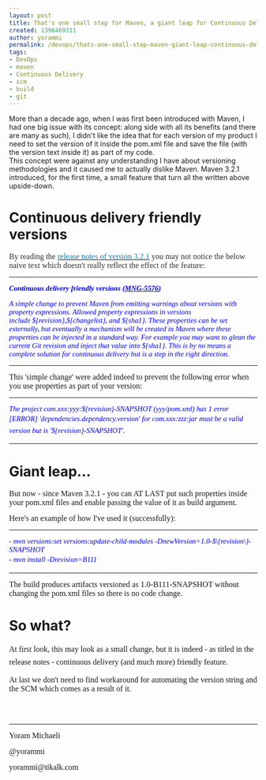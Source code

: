 ```yaml
---
layout: post
title: That's one small step for Maven, a giant leap for Continuous Delivery
created: 1396469311
author: yorammi
permalink: /devops/thats-one-small-step-maven-giant-leap-continuous-delivery
tags:
- DevOps
- maven
- Continuous Delivery
- scm
- build
- git
---
```

<p>More than a decade ago, when I was first been introduced with Maven, I had one big issue with its concept:&nbsp;along side with all its benefits (and there are many as such), I didn&#39;t like the idea that for each version of my product I need to set the version of it inside the pom.xml file and save the file (with the version text inside it) as part of my code.<br />
This concept were against any understanding I have about versioning methodologies and it caused me to actually dislike Maven. Maven 3.2.1 introduced, for the first time, a&nbsp;small feature that turn all the written above upside-down.</p>

<h1>Continuous delivery friendly versions</h1>

<p><font color="#333333"><font face="Times New Roman, serif"><font size="3">By reading the&nbsp;</font></font></font><a href="http://maven.apache.org/docs/3.2.1/release-notes.html"><font color="#0782c1"><font face="Times New Roman, serif"><font size="3">release notes of version 3.2.1</font></font></font></a><font color="#333333"><font face="Times New Roman, serif"><font size="3">&nbsp;you may not notice the below naive text which doesn&#39;t really reflect the effect of the feature:</font></font></font></p>

<hr />
<p><strong><span style="color:#0000FF;"><font face="Times New Roman, serif"><font style="font-size: 11pt"><i>Continuous delivery friendly versions </i></font></font><font face="Times New Roman, serif"><font style="font-size: 11pt"><i>(</i></font></font></span><a href="https://jira.codehaus.org/browse/MNG-5576"><span style="color:#0000FF;"><span style="text-decoration: none"><font face="Times New Roman, serif"><font style="font-size: 11pt"><i>MNG-5576</i></font></font></span></span></a><span style="color:#0000FF;"><font face="Times New Roman, serif"><font style="font-size: 11pt"><i>)</i></font></font></span></strong></p>

<p><span style="color:#0000FF;"><font face="Times New Roman, serif"><font style="font-size: 11pt"><i>A simple change to prevent Maven from emitting warnings about versions with property expressions. Allowed property expressions in versions include&nbsp;</i></font></font><tt><font face="Times New Roman, serif"><font style="font-size: 11pt"><i>${revision}</i></font></font></tt><font face="Times New Roman, serif"><font style="font-size: 11pt"><i>,</i></font></font><tt><font face="Times New Roman, serif"><font style="font-size: 11pt"><i>${changelist}</i></font></font></tt><font face="Times New Roman, serif"><font style="font-size: 11pt"><i>, and&nbsp;</i></font></font><tt><font face="Times New Roman, serif"><font style="font-size: 11pt"><i>${sha1}</i></font></font></tt><font face="Times New Roman, serif"><font style="font-size: 11pt"><i>. These properties can be set externally, but eventually a mechanism will be created in Maven where these properties can be injected in a standard way. For example you may want to glean the current Git revision and inject that value into ${sha1}. This is by no means a complete solution for continuous delivery but is a step in the right direction.</i></font></font></span></p>

<hr />
<p><font face="Times New Roman, serif"><font size="3">This &#39;simple change&#39; were added indeed to prevent the following error when you use properties as part of your version:</font></font></p>

<hr />
<p><span style="color:#0000FF;"><font face="Times New Roman, serif"><font style="font-size: 11pt"><i>The project com.xxx:yyy:${revision}-SNAPSHOT (yyy/pom.xml) has 1 error</i></font></font></span><br />
<i style="font-size: 11pt; font-family: 'Times New Roman', serif; color: rgb(0, 0, 255); line-height: 1.6em;">[ERROR] &#39;dependencies.dependency.version&#39; for com.xxx:zzz:jar must be a valid version but is &#39;${revision}-SNAPSHOT&#39;.</i></p>

<hr />
<h1>Giant leap...</h1>

<p><font face="Times New Roman, serif"><font size="3">But now - since Maven 3.2.1 - you can AT LAST put such properties inside your pom.xml files and enable passing the value of it as build argument.</font></font></p>

<p><font face="Times New Roman, serif"><font size="3">Here&#39;s an example of how I&#39;ve used it (successfully):</font></font></p>

<hr />
<p><span style="color:#0000FF;"><font face="Times New Roman, serif"><font style="font-size: 11pt"><i>-&nbsp;mvn versions:set versions:update-child-modules -DnewVersion=1.0-$\{revision\}-SNAPSHOT</i></font></font></span><br />
<i style="font-size: 11pt; font-family: 'Times New Roman', serif; color: rgb(0, 0, 255); line-height: 1.6em;">-&nbsp;mvn install -Drevision=B111</i></p>

<hr />
<p><font face="Times New Roman, serif"><font size="3">​</font></font><font face="Times New Roman, serif"><font size="3">The build produces artifacts versioned as 1.0-B111-SNAPSHOT without changing the pom.xml files so there is no code change.</font></font></p>

<h1>So what?</h1>

<p><span style="font-size: medium; font-family: 'Times New Roman', serif; line-height: 1.6em;">At first look, this may look as a small change, but it is indeed -&nbsp;as titled in the release notes - continuous delivery (and much more) friendly feature.</span></p>

<p><font face="Times New Roman, serif"><font size="3">At last we don&#39;t need to find workaround for automating the version string and the SCM which comes as a result of it.</font></font></p>

<p><br />
&nbsp;</p>

<hr />
<p><font face="Times New Roman, serif"><font size="3">Yoram Michaeli&nbsp;</font></font></p>

<p><font face="Times New Roman, serif"><font size="3">@yorammi</font></font></p>

<p><font face="Times New Roman, serif"><font size="3">yorammi@tikalk.com</font></font></p>

<p><br />
&nbsp;</p>

<p><br />
<br />
&nbsp;</p>
